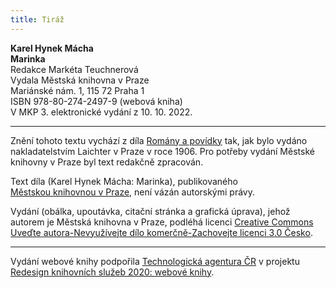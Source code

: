 ```yaml
---
title: Tiráž
---
```


**Karel Hynek Mácha    
Marinka**  
Redakce Markéta Teuchnerová  
Vydala Městská knihovna v Praze  
Mariánské nám. 1, 115 72 Praha 1  
ISBN 978-80-274-2497-9 (webová kniha)  
V MKP 3. elektronické vydání z 10. 10. 2022.

***

Znění tohoto textu vychází z díla [Romány a povídky](https://search.mlp.cz/cz/titul/romany-a-povidky/72857/#book-content) tak, jak bylo vydáno nakladatelstvím Laichter v Praze v roce 1906. Pro potřeby vydání Městské knihovny v Praze byl text redakčně zpracován.

Text díla (Karel Hynek Mácha: Marinka), publikovaného [Městskou knihovnou v Praze](https://www.mlp.cz/cz/), není vázán autorskými právy.

Vydání (obálka, upoutávka, citační stránka a grafická úprava), jehož autorem je Městská knihovna v Praze, podléhá licenci [Creative Commons Uveďte autora-Nevyužívejte dílo komerčně-Zachovejte licenci 3.0 Česko](https://creativecommons.org/licenses/by-nc-sa/3.0/cz/).


***

Vydání webové knihy podpořila [Technologická agentura ČR](https://www.tacr.cz/) v projektu [Redesign knihovních služeb 2020: webové knihy](https://starfos.tacr.cz/cs/project/TL04000391).